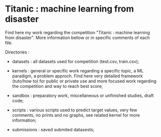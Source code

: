 # Titanic : machine learning from disaster


Find here my work regarding the competition "Titanic : machine learning from disaster". More information bellow or in specific comments of each file.


Directories : 

* datasets : all datasets used for competition (test.csv, train.csv);

* kernels : 		general or specific work regarding a specific topic, a ML paradigm, a problem approch. Find here very detailed framework (tuto/how to) for public or private use and more focused work regarding the competition and way to reach best score;

* sandbox : 	preparatory work, miscellaneous or unfinished studies, draft code; 

* scripts : 	various scripts used to predict target values, very few comments, no prints and no graphs, see related kernel for more information;

* submissions :	saved submited datasests;


